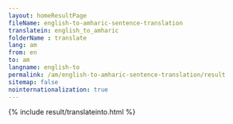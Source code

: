 ```yaml
---
layout: homeResultPage
fileName: english-to-amharic-sentence-translation
translatein: english_to_amharic
folderName : translate
lang: am
from: en
to: am
langname: english-to
permalink: /am/english-to-amharic-sentence-translation/result
sitemap: false
nointernationalization: true
---
```

{% include result/translateinto.html %}

<script src="/js/result/translation.js" data-foldername="{{page.folderName}}" data-lang="{{page.lang}}"></script>
